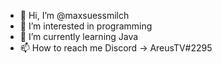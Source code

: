 - 👋 Hi, I’m @maxsuessmilch
- 👀 I’m interested in programming
- 🌱 I’m currently learning Java
- 📫 How to reach me Discord -> AreusTV#2295

